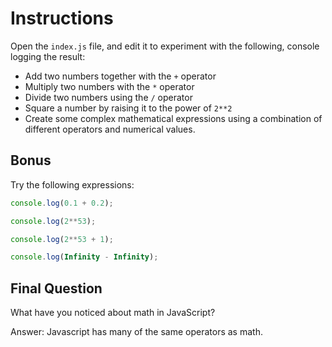 # Instructions  

Open the `index.js` file, and edit it to experiment with the following, console logging the result:

- Add two numbers together with the `+` operator
- Multiply two numbers with the `*` operator
- Divide two numbers using the `/` operator
- Square a number by raising it to the power of `2**2`
- Create some complex mathematical expressions using a combination of different operators and numerical values.

## Bonus

Try the following expressions:

```js
console.log(0.1 + 0.2);
```

```js
console.log(2**53);
```

```js
console.log(2**53 + 1);
```

```js
console.log(Infinity - Infinity);
```

## Final Question

What have you noticed about math in JavaScript?

Answer: Javascript has many of the same operators as math. 